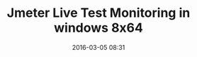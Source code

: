 ---
layout: post
title: Jmeter Live Test Monitoring in windows 8x64
date: "2016-03-05 08:31"
tags: [performance-testing,Grafana,InfluxDB,jmeter]
permalink: /2016/03/05/live-performance-monitoring-jmeter-grafana-influxdb-windows/
gh-repo: sarkershantonu/sarkershantonu.github.io
excerpt: "Blog on Live Jmeter Test Result Monitoring"
gh-badge: [star,follow]
comments: true
---